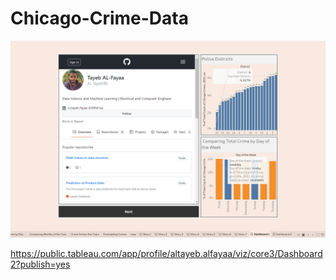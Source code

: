 # Chicago-Crime-Data
<p align = "center"> 
  
  <img src = "https://github.com/Al-Tayeb96/Chicago-Crime-Data/blob/main/screen%20shoot.png">
  
</p>

https://public.tableau.com/app/profile/altayeb.alfayaa/viz/core3/Dashboard2?publish=yes
